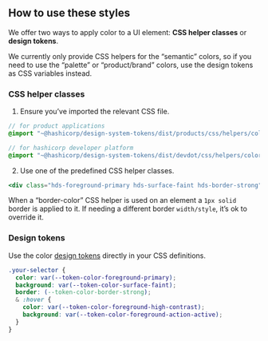 ## How to use these styles

We offer two ways to apply color to a UI element: **CSS helper classes** or **design tokens**.

We currently only provide CSS helpers for the “semantic” colors, so if you need to use the “palette” or “product/brand” colors, use the design tokens as CSS variables instead.

### CSS helper classes

1. Ensure you’ve imported the relevant CSS file.

```scss
// for product applications
@import "~@hashicorp/design-system-tokens/dist/products/css/helpers/colors.css";

// for hashicorp developer platform
@import "~@hashicorp/design-system-tokens/dist/devdot/css/helpers/colors.css";

```

2. Use one of the predefined CSS helper classes.

```handlebars
<div class="hds-foreground-primary hds-surface-faint hds-border-strong">...</div>
```

When a “border-color” CSS helper is used on an element a `1px solid` border is applied to it. If needing a different border `width/style`, it’s ok to override it.

### Design tokens

Use the color [design tokens](../foundations/tokens) directly in your CSS definitions.

```css
.your-selector {
  color: var(--token-color-foreground-primary);
  background: var(--token-color-surface-faint);
  border: (--token-color-border-strong);
  & :hover {
    color: var(--token-color-foreground-high-contrast);
    background: var(--token-color-foreground-action-active);
  }
}
```